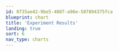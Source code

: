 ```yaml
---
id: 0735ae42-9be5-4087-a96e-507894375fca
blueprint: chart
title: 'Experiment Results'
landing: true
sort: 6
nav_type: charts
---
```

